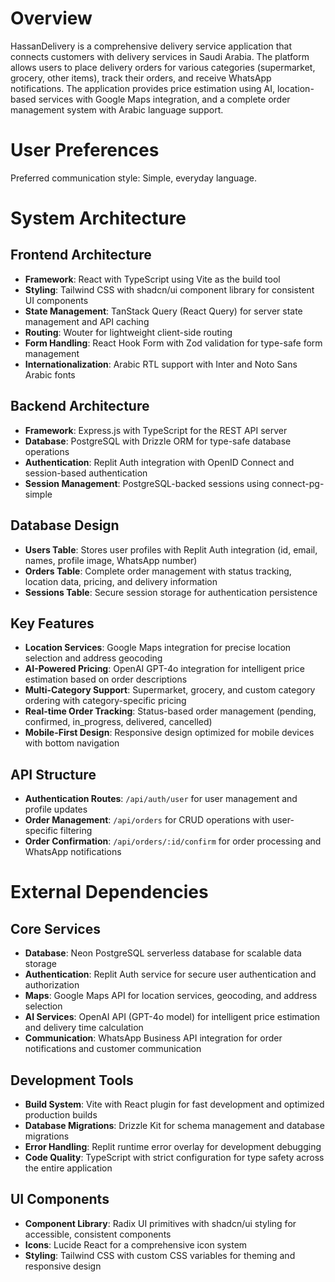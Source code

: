 # Overview

HassanDelivery is a comprehensive delivery service application that connects customers with delivery services in Saudi Arabia. The platform allows users to place delivery orders for various categories (supermarket, grocery, other items), track their orders, and receive WhatsApp notifications. The application provides price estimation using AI, location-based services with Google Maps integration, and a complete order management system with Arabic language support.

# User Preferences

Preferred communication style: Simple, everyday language.

# System Architecture

## Frontend Architecture
- **Framework**: React with TypeScript using Vite as the build tool
- **Styling**: Tailwind CSS with shadcn/ui component library for consistent UI components
- **State Management**: TanStack Query (React Query) for server state management and API caching
- **Routing**: Wouter for lightweight client-side routing
- **Form Handling**: React Hook Form with Zod validation for type-safe form management
- **Internationalization**: Arabic RTL support with Inter and Noto Sans Arabic fonts

## Backend Architecture
- **Framework**: Express.js with TypeScript for the REST API server
- **Database**: PostgreSQL with Drizzle ORM for type-safe database operations
- **Authentication**: Replit Auth integration with OpenID Connect and session-based authentication
- **Session Management**: PostgreSQL-backed sessions using connect-pg-simple

## Database Design
- **Users Table**: Stores user profiles with Replit Auth integration (id, email, names, profile image, WhatsApp number)
- **Orders Table**: Complete order management with status tracking, location data, pricing, and delivery information
- **Sessions Table**: Secure session storage for authentication persistence

## Key Features
- **Location Services**: Google Maps integration for precise location selection and address geocoding
- **AI-Powered Pricing**: OpenAI GPT-4o integration for intelligent price estimation based on order descriptions
- **Multi-Category Support**: Supermarket, grocery, and custom category ordering with category-specific pricing
- **Real-time Order Tracking**: Status-based order management (pending, confirmed, in_progress, delivered, cancelled)
- **Mobile-First Design**: Responsive design optimized for mobile devices with bottom navigation

## API Structure
- **Authentication Routes**: `/api/auth/user` for user management and profile updates
- **Order Management**: `/api/orders` for CRUD operations with user-specific filtering
- **Order Confirmation**: `/api/orders/:id/confirm` for order processing and WhatsApp notifications

# External Dependencies

## Core Services
- **Database**: Neon PostgreSQL serverless database for scalable data storage
- **Authentication**: Replit Auth service for secure user authentication and authorization
- **Maps**: Google Maps API for location services, geocoding, and address selection
- **AI Services**: OpenAI API (GPT-4o model) for intelligent price estimation and delivery time calculation
- **Communication**: WhatsApp Business API integration for order notifications and customer communication

## Development Tools
- **Build System**: Vite with React plugin for fast development and optimized production builds
- **Database Migrations**: Drizzle Kit for schema management and database migrations
- **Error Handling**: Replit runtime error overlay for development debugging
- **Code Quality**: TypeScript with strict configuration for type safety across the entire application

## UI Components
- **Component Library**: Radix UI primitives with shadcn/ui styling for accessible, consistent components
- **Icons**: Lucide React for a comprehensive icon system
- **Styling**: Tailwind CSS with custom CSS variables for theming and responsive design